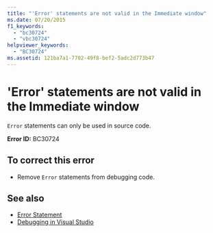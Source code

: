 ```yaml
---
title: "'Error' statements are not valid in the Immediate window"
ms.date: 07/20/2015
f1_keywords: 
  - "bc30724"
  - "vbc30724"
helpviewer_keywords: 
  - "BC30724"
ms.assetid: 121ba7a1-7702-49f8-bef2-5adc2d773b47
---
```

# 'Error' statements are not valid in the Immediate window
`Error` statements can only be used in source code.  
  
 **Error ID:** BC30724  
  
## To correct this error  
  
- Remove `Error` statements from debugging code.  
  
## See also

- [Error Statement](../../visual-basic/language-reference/statements/error-statement.md)
- [Debugging in Visual Studio](/visualstudio/debugger/debugging-in-visual-studio)
